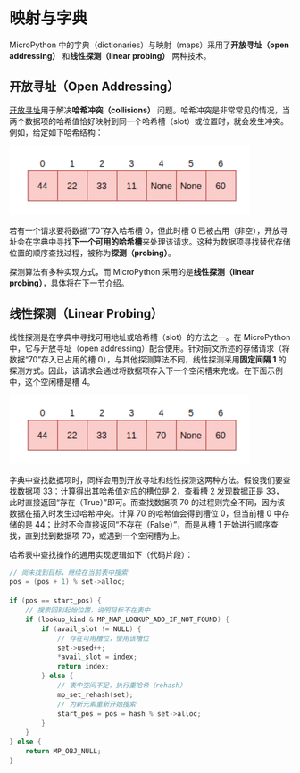 # 映射与字典

MicroPython 中的字典（dictionaries）与映射（maps）采用了**开放寻址（open addressing）** 和**线性探测（linear probing）** 两种技术。


## 开放寻址（Open Addressing）

[开放寻址](https://en.wikipedia.org/wiki/Open_addressing)用于解决**哈希冲突（collisions）** 问题。哈希冲突是非常常见的情况，当两个数据项的哈希值恰好映射到同一个哈希槽（slot）或位置时，就会发生冲突。例如，给定如下哈希结构：

![](01.webp)

若有一个请求要将数据“70”存入哈希槽 0，但此时槽 0 已被占用（非空），开放寻址会在字典中寻找**下一个可用的哈希槽**来处理该请求。这种为数据项寻找替代存储位置的顺序查找过程，被称为**探测（probing）**。

探测算法有多种实现方式，而 MicroPython 采用的是**线性探测（linear probing）**，具体将在下一节介绍。

## 线性探测（Linear Probing）

线性探测是在字典中寻找可用地址或哈希槽（slot）的方法之一。在 MicroPython 中，它与开放寻址（open addressing）配合使用。针对前文所述的存储请求（将数据“70”存入已占用的槽 0），与其他探测算法不同，线性探测采用**固定间隔 1** 的探测方式。因此，该请求会通过将数据项存入下一个空闲槽来完成。在下面示例中，这个空闲槽是槽 4。

![](02.webp)

字典中查找数据项时，同样会用到开放寻址和线性探测这两种方法。假设我们要查找数据项 33：计算得出其哈希值对应的槽位是 2，查看槽 2 发现数据正是 33，此时直接返回“存在（True）”即可。而查找数据项 70 的过程则完全不同，因为该数据在插入时发生过哈希冲突。计算 70 的哈希值会得到槽位 0，但当前槽 0 中存储的是 44；此时不会直接返回“不存在（False）”，而是从槽 1 开始进行顺序查找，直到找到数据项 70，或遇到一个空闲槽为止。

哈希表中查找操作的通用实现逻辑如下（代码片段）：
```c
// 尚未找到目标，继续在当前表中搜索
pos = (pos + 1) % set->alloc;

if (pos == start_pos) {
    // 搜索回到起始位置，说明目标不在表中
    if (lookup_kind & MP_MAP_LOOKUP_ADD_IF_NOT_FOUND) {
        if (avail_slot != NULL) {
            // 存在可用槽位，使用该槽位
            set->used++;
            *avail_slot = index;
            return index;
        } else {
            // 表中空间不足，执行重哈希（rehash）
            mp_set_rehash(set);
            // 为新元素重新开始搜索
            start_pos = pos = hash % set->alloc;
        }
    }
} else {
    return MP_OBJ_NULL;
}
```
